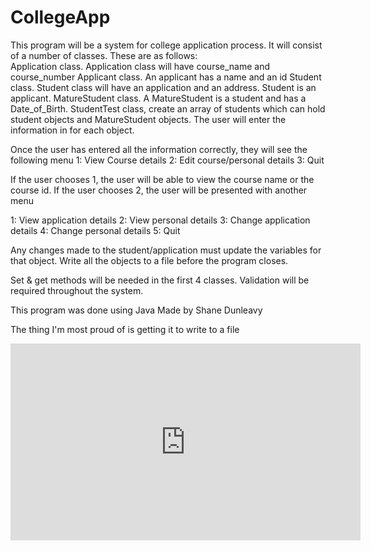 # CollegeApp
This program will be a system for college application process. It will consist of a number of classes. These are as follows:  
Application class. Application class will have course_name and course_number
Applicant class. An applicant has a name and an id
Student class. Student class will have an application and an address. Student is an applicant. 
MatureStudent class. A MatureStudent is a student and has a Date_of_Birth. 
StudentTest class, create an array of students which can hold student objects and MatureStudent objects. The user will enter the information in for each object. 

Once the user has entered all the information correctly, they will see the following menu 
1: View Course details
2: Edit course/personal details
3: Quit

If the user chooses 1, the user will be able to view the course name or the course id.
If the user chooses 2, the user will be presented with another menu

1: View application details
2: View personal details
3: Change application details
4: Change personal details
5: Quit

Any changes made to the student/application must update the variables for that object. Write all the objects to a file before the program closes.

Set & get methods will be needed in the first 4 classes.
Validation will be required throughout the system.


This program was done using Java
Made by Shane Dunleavy

The thing I'm most proud of is getting it to write to a file


<iframe width="560" height="315" src="https://www.youtube.com/embed/AwV0iF2v2bc" frameborder="0" allowfullscreen></iframe>
